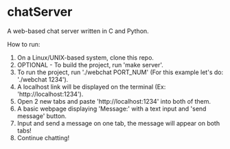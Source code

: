 # chatServer
A web-based chat server written in C and Python.

How to run:
1. On a Linux/UNIX-based system, clone this repo.
2. OPTIONAL - To build the project, run 'make server'.
3. To run the project, run './webchat PORT_NUM' (For this example let's do: './webchat 1234').
4. A localhost link will be displayed on the terminal (Ex: 'http://localhost:1234').
5. Open 2 new tabs and paste 'http://localhost:1234' into both of them.
6. A basic webpage displaying 'Message:' with a text input and 'send message' button.
7. Input and send a message on one tab, the message will appear on both tabs!
8. Continue chatting!
